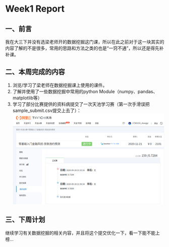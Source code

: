 # Week1 Report

## 一、前言
我在大三下并没有选梁老师开的数据挖掘这门课，所以在此之前对于这一块其实的内容了解的不是很多，常用的思路和方法之类的也是“一窍不通”，所以还是得先补补课。

## 二、本周完成的内容
1. 浏览/学习了梁老师在数据挖掘课上使用的课件。
2. 了解并使用了一些数据挖掘中常用的python Module（numpy、pandas、matplotlib等）
3. 学习了部分比赛提供的资料病提交了一次天池学习赛（第一次手滑误把sample_submit.csv提交上去了）：
![Img1](./images/week1_1.png)

## 三、下周计划
继续学习有关数据挖掘的相关内容，并且将这个提交优化一下，看一下能不能上榜...